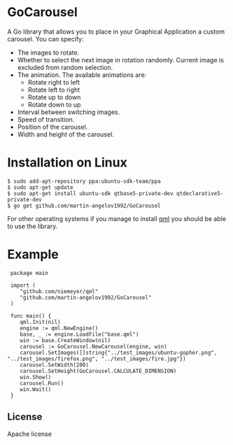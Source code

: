 GoCarousel
==========
A Go library that allows you to place in your Graphical Application a custom carousel. You can specify: 
* The images to rotate.
* Whether to select the next image in rotation randomly. Current image is excluded from random selection.
* The animation. The available animations are:
  * Rotate right to left
  * Rotate left to right
  * Rotate up to down
  * Rotate down to up
* Interval between switching images.
* Speed of transition.
* Position of the carousel.
* Width and height of the carousel.

Installation on Linux
============
```
$ sudo add-apt-repository ppa:ubuntu-sdk-team/ppa
$ sudo apt-get update
$ sudo apt-get install ubuntu-sdk qtbase5-private-dev qtdeclarative5-private-dev
$ go get github.com/martin-angelov1992/GoCarousel
```
For other operating systems if you manage to install [qml](https://github.com/niemeyer/qml) you should be able to use the library.

Example
=======
```
 package main
 
 import (
 	"github.com/niemeyer/qml"
 	"github.com/martin-angelov1992/GoCarousel"
 )
 
 func main() {
 	qml.Init(nil)
 	engine := qml.NewEngine()
 	base, _ := engine.LoadFile("base.qml")
 	win := base.CreateWindow(nil)
 	carousel := GoCarousel.NewCarousel(engine, win)
 	carousel.SetImages([]string{"../test_images/ubuntu-gopher.png", "../test_images/firefox.png", "../test_images/fire.jpg"})
 	carousel.SetWidth(200)
 	carousel.SetHeight(GoCarousel.CALCULATE_DIMENSION)
 	win.Show()
 	carousel.Run()
 	win.Wait()
 }
```

License
-------
Apache license
